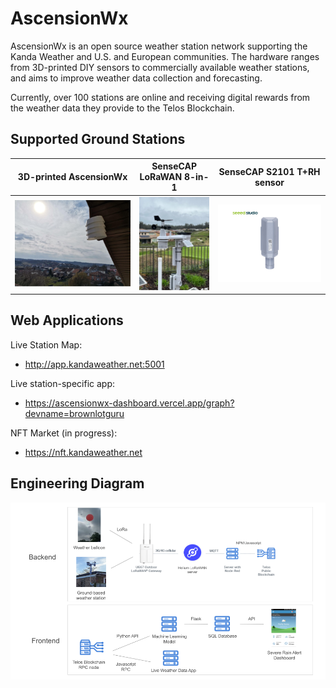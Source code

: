# AscensionWx

AscensionWx is an open source weather station network supporting the Kanda Weather and U.S. and European communities. The hardware ranges from 3D-printed DIY sensors to commercially available weather stations, and aims to improve weather data collection and forecasting. 

Currently, over 100 stations are online and receiving digital rewards from the weather data they provide to the Telos Blockchain.

## Supported Ground Stations

| 3D-printed AscensionWx     |  SenseCAP LoRaWAN 8-in-1  |  SenseCAP S2101 T+RH sensor |
:-------------------------:|:-------------------------:|:-------------------------:
| ![](sample_deployment_photos/daruvar_croatia.png)  |  ![](sample_deployment_photos/nipomo_california.png) |  ![](sample_deployment_photos/seed_studio_s2101.jpeg) |

## Web Applications

Live Station Map:
- http://app.kandaweather.net:5001

Live station-specific app:
- https://ascensionwx-dashboard.vercel.app/graph?devname=brownlotguru

NFT Market (in progress):
- https://nft.kandaweather.net

## Engineering Diagram

![](sample_deployment_photos/tech_stack.png)


